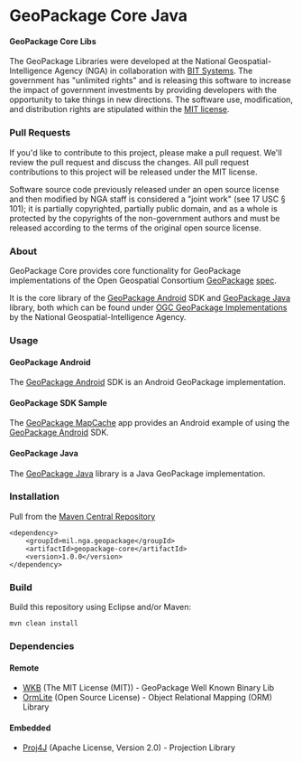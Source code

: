 # GeoPackage Core Java

#### GeoPackage Core Libs ####

The GeoPackage Libraries were developed at the National Geospatial-Intelligence Agency (NGA) in collaboration with [BIT Systems](https://www.bit-sys.com/index.jsp). The government has "unlimited rights" and is releasing this software to increase the impact of government investments by providing developers with the opportunity to take things in new directions. The software use, modification, and distribution rights are stipulated within the [MIT license](http://choosealicense.com/licenses/mit/).

### Pull Requests ###
If you'd like to contribute to this project, please make a pull request. We'll review the pull request and discuss the changes. All pull request contributions to this project will be released under the MIT license.

Software source code previously released under an open source license and then modified by NGA staff is considered a "joint work" (see 17 USC § 101); it is partially copyrighted, partially public domain, and as a whole is protected by the copyrights of the non-government authors and must be released according to the terms of the original open source license.

### About ###

GeoPackage Core provides core functionality for GeoPackage implementations of the Open Geospatial Consortium [GeoPackage](http://www.geopackage.org/) [spec](http://www.geopackage.org/spec/).

It is the core library of the [GeoPackage Android](https://github.com/ngageoint/geopackage-android) SDK and [GeoPackage Java](https://github.com/ngageoint/geopackage-java) library, both which can be found under [OGC GeoPackage Implementations](http://www.geopackage.org/#implementations) by the National Geospatial-Intelligence Agency.

### Usage ###

#### GeoPackage Android ####

The [GeoPackage Android](https://github.com/ngageoint/geopackage-android) SDK is an Android GeoPackage implementation.

#### GeoPackage SDK Sample ####

The [GeoPackage MapCache](https://github.com/ngageoint/geopackage-mapcache-android) app provides an Android example of using the [GeoPackage Android](https://github.com/ngageoint/geopackage-android) SDK.

#### GeoPackage Java ####

The [GeoPackage Java](https://github.com/ngageoint/geopackage-java) library is a Java GeoPackage implementation.

### Installation ###

Pull from the [Maven Central Repository](http://search.maven.org/#artifactdetails|mil.nga.geopackage|geopackage-core|1.0.0|jar)

    <dependency>
        <groupId>mil.nga.geopackage</groupId>
        <artifactId>geopackage-core</artifactId>
        <version>1.0.0</version>
    </dependency>

### Build ###

Build this repository using Eclipse and/or Maven:

    mvn clean install

### Dependencies ###

#### Remote ####

* [WKB](https://github.com/ngageoint/geopackage-wkb-java) (The MIT License (MIT)) - GeoPackage Well Known Binary Lib
* [OrmLite](http://ormlite.com/) (Open Source License) - Object Relational Mapping (ORM) Library

#### Embedded ####

* [Proj4J](http://trac.osgeo.org/proj4j/) (Apache License, Version 2.0) - Projection Library

